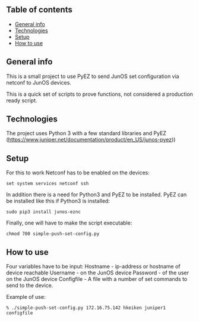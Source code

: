 ## Table of contents
* [General info](#general-info)
* [Technologies](#technologies)
* [Setup](#setup)
* [How to use](#use)
## General info
This is a small project to use PyEZ to send JunOS set configuration
via netconf to JunOS devices.



This is a quick set of scripts to prove functions, not considered
a production ready script.

## Technologies
The project uses Python 3 with a few standard libraries and PyEZ
(https://www.juniper.net/documentation/product/en_US/junos-pyez))

## Setup

For this to work Netconf has to be enabled on the devices:
```
set system services netconf ssh
```

In addition there is a need for Python3 and PyEZ to be installed.
PyEZ can be installed like this if Python3 is installed:
```
sudo pip3 install junos-eznc
```

Finally, one will have to make the script executable:
```
chmod 700 simple-push-set-config.py
```

## How to use

Four variables have to be input:
Hostname - ip-address or hostname of device reachable
Username - on the JunOS device
Password - of the user on the JunOS device
Configfile - A file with a number of set commands to send to the device.

Example of use:

```
% ./simple-push-set-config.py 172.16.75.142 hkeiken juniper1 configfile
```
